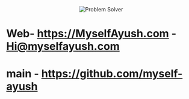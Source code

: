 <div align="center">
  <img src="https://readme-typing-svg.demolab.com?font=Iosevka&weight=700&size=45&pause=1000&color=FFFFFF&center=true&vCenter=true&width=435&lines=Problem+Solver" alt="Problem Solver" />
</div>



# Web- https://MyselfAyush.com  - Hi@myselfayush.com </br>

# main - https://github.com/myself-ayush
